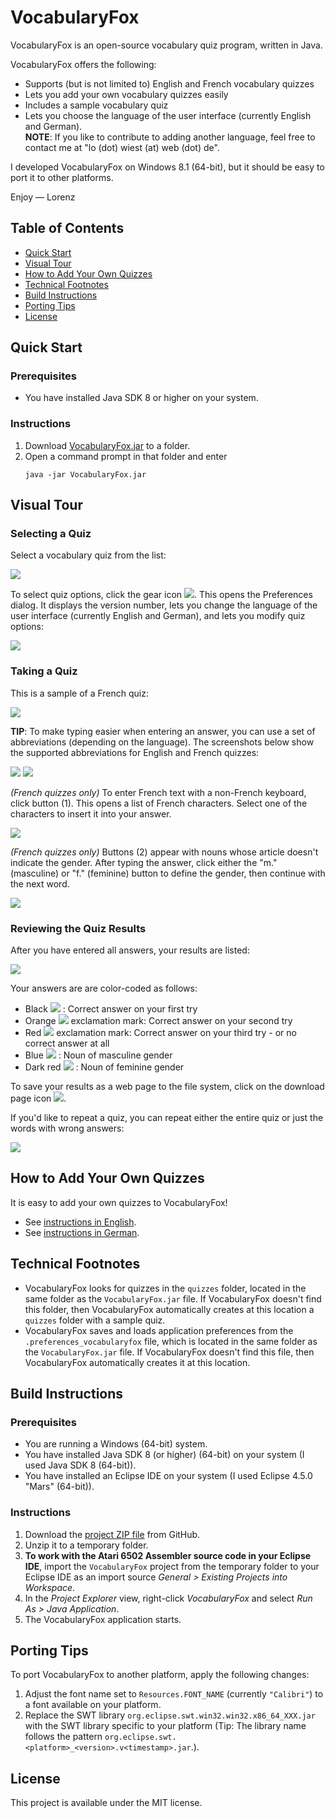 # VocabularyFox

VocabularyFox is an open-source vocabulary quiz program, written in Java.

VocabularyFox offers the following:
* Supports (but is not limited to) English and French vocabulary quizzes
* Lets you add your own vocabulary quizzes easily
* Includes a sample vocabulary quiz
* Lets you choose the language of the user interface (currently English and German).  
**NOTE**: If you like to contribute to adding another language, feel free to contact me at "lo (dot) wiest (at) web (dot) de".

I developed VocabularyFox on Windows 8.1 (64-bit), but it should be easy to port it to other platforms.

Enjoy &mdash; Lorenz

## Table of Contents

* [Quick Start](#quick-start)
* [Visual Tour](#visual-tour)
* [How to Add Your Own Quizzes](#how-to-add-your-own-quizzes)
* [Technical Footnotes](#technical-footnotes)
* [Build Instructions](#build-instructions)
* [Porting Tips](#porting-tips)
* [License](#license)


## Quick Start

### Prerequisites
* You have installed Java SDK 8 or higher on your system.

### Instructions
1. Download [VocabularyFox.jar](https://github.com/lwiest/VocabularyFox/releases/download/v2.0/VocabularyFox.jar) to a folder.
2. Open a command prompt in that folder and enter
   ``` 
   java -jar VocabularyFox.jar
   ```

## Visual Tour

### Selecting a Quiz

Select a vocabulary quiz from the list:

<img src="pics/pic01.png"/>

To select quiz options, click the gear icon <img src="pics/pic02.png"/>. This opens the Preferences dialog. It displays the version number, lets you change the language of the user interface (currently English and German), and lets you modify quiz options:

<img src="pics/pic03.png"/>

### Taking a Quiz

This is a sample of a French quiz:

<img src="pics/pic06.png"/>

**TIP**: To make typing easier when entering an answer, you can use a set of abbreviations (depending on the language). The screenshots below show the supported abbreviations for English and French quizzes:

<img src="pics/pic04.png"/> <img src="pics/pic05.png"/>

_(French quizzes only)_ To enter French text with a non-French keyboard, click button (1). This opens a list of French characters. Select one of the characters to insert it into your answer.

<img src="pics/pic07.png"/>

_(French quizzes only)_ Buttons (2) appear with nouns whose article doesn't indicate the gender. After typing the answer, click either the "m." (masculine) or "f." (feminine) button to define the gender, then continue with the next word.

<img src="pics/pic08.png"/>

### Reviewing the Quiz Results

After you have entered all answers, your results are listed:

<img src="pics/pic09.png"/>

Your answers are are color-coded as follows: 
* Black <img src="pics/color_black.png"/> : Correct answer on your first try
* Orange <img src="pics/color_orange.png"/> exclamation mark: Correct answer on your second try
* Red <img src="pics/color_red.png"/> exclamation mark: Correct answer on your third try - or no correct answer at all
* Blue <img src="pics/color_blue.png"/> : Noun of masculine gender
* Dark red <img src="pics/color_darkred.png"/> : Noun of feminine gender

To save your results as a web page to the file system, click on the download page icon <img src="pics/pic10.png"/>.

If you'd like to repeat a quiz, you can repeat either the entire quiz or just the words with wrong answers:

<img src="pics/pic11.png"/>

## How to Add Your Own Quizzes

It is easy to add your own quizzes to VocabularyFox!
* See [instructions in English](doc/VocabularyFox.Instructions.English.pdf).
* See [instructions in German](doc/VocabularyFox.Instructions.German.pdf).

## Technical Footnotes

* VocabularyFox looks for quizzes in the `quizzes` folder, located in the same folder as the `VocabularyFox.jar` file. If VocabularyFox doesn't find this folder, then VocabularyFox automatically creates at this location a `quizzes` folder with a sample quiz.
* VocabularyFox saves and loads application preferences from the `.preferences_vocabularyfox` file, which is located in the same folder as the `VocabularyFox.jar` file. If VocabularyFox doesn't find this file, then VocabularyFox automatically creates it at this location.

## Build Instructions

### Prerequisites

* You are running a Windows (64-bit) system.
* You have installed Java SDK 8 (or higher) (64-bit) on your system (I used Java SDK 8 (64-bit)).
* You have installed an Eclipse IDE on your system (I used Eclipse 4.5.0 "Mars" (64-bit)).

### Instructions

1. Download the [project ZIP file](https://github.com/lwiest/VocabularyFox/archive/master.zip) from GitHub.
2. Unzip it to a temporary folder.
3. **To work with the Atari 6502 Assembler source code in your Eclipse IDE**, import the `VocabularyFox` project from the temporary folder to your Eclipse IDE as an import source _General > Existing Projects into Workspace_.
4. In the _Project Explorer_ view, right-click _VocabularyFox_ and select _Run As > Java Application_.
5. The VocabularyFox application starts.

## Porting Tips

To port VocabularyFox to another platform, apply the following changes:

1. Adjust the font name set to `Resources.FONT_NAME` (currently `"Calibri"`) to a font available on your platform.
2. Replace the SWT library `org.eclipse.swt.win32.win32.x86_64_XXX.jar` with the SWT library specific to your platform (Tip: The library name follows the pattern `org.eclipse.swt.<platform>_<version>.v<timestamp>.jar`.).

## License

This project is available under the MIT license.
